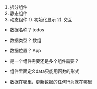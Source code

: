 1. 拆分组件
2. 静态组件
3. 动态组件
  1). 初始化显示
  2). 交互
  
* 数据名称？ todos
* 数据类型？ 数组
* 数据位置？ App

* 是一个组件需要还是多个组件需要？
* 组件里面定义data只能用函数的形式
* 数据在哪里，更新数据的任何行为就在哪里
